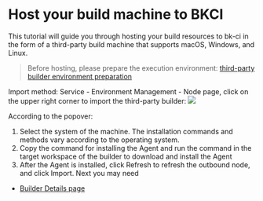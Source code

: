 # Host your build machine to BKCI
This tutorial will guide you through hosting your build resources to bk-ci in the form of a third-party build machine that supports macOS, Windows, and Linux.
> Before hosting, please prepare the execution environment: [third-party builder environment preparation](javascript:void%280%29)

Import method: Service - Environment Management - Node page, click on the upper right corner to import the third-party builder:
![](../../../.gitbook/assets/image%20%2837%29.png)

According to the popover:
1. Select the system of the machine. The installation commands and methods vary according to the operating system.
2. Copy the command for installing the Agent and run the command in the target workspace of the builder to download and install the Agent
3. After the Agent is installed, click Refresh to refresh the outbound node, and click Import.
Next you may need
* [Builder Details page](../gou-jian-ji-xiang-qing-ye.md)
